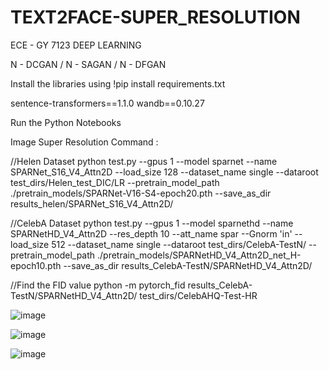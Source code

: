 # TEXT2FACE-SUPER_RESOLUTION
ECE - GY 7123 DEEP LEARNING


N - DCGAN / N - SAGAN / N - DFGAN

Install the libraries using !pip install requirements.txt

sentence-transformers==1.1.0
wandb==0.10.27

Run the Python Notebooks


Image Super Resolution Command :

//Helen Dataset
python test.py --gpus 1 --model sparnet --name SPARNet_S16_V4_Attn2D --load_size 128 --dataset_name single --dataroot test_dirs/Helen_test_DIC/LR --pretrain_model_path ./pretrain_models/SPARNet-V16-S4-epoch20.pth --save_as_dir results_helen/SPARNet_S16_V4_Attn2D/

//CelebA Dataset
python test.py --gpus 1 --model sparnethd --name SPARNetHD_V4_Attn2D --res_depth 10 --att_name spar --Gnorm 'in' --load_size 512 --dataset_name single --dataroot test_dirs/CelebA-TestN/ --pretrain_model_path ./pretrain_models/SPARNetHD_V4_Attn2D_net_H-epoch10.pth --save_as_dir results_CelebA-TestN/SPARNetHD_V4_Attn2D/

//Find the FID value
python -m pytorch_fid results_CelebA-TestN/SPARNetHD_V4_Attn2D/ test_dirs/CelebAHQ-Test-HR 

![image](https://user-images.githubusercontent.com/16959405/168947339-0ef2e5ae-d929-4147-abba-f7fa1a83198c.png)

![image](https://user-images.githubusercontent.com/16959405/168947380-407f0ea4-4893-43ae-8321-78b288ce7dd2.png)

![image](https://user-images.githubusercontent.com/16959405/168947410-5cd96bd3-377a-4e86-90a3-cb71b695fd41.png)
